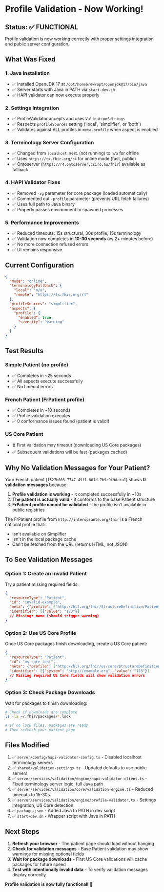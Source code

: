 # Profile Validation - Now Working!

## Status: ✅ FUNCTIONAL

Profile validation is now working correctly with proper settings integration and public server configuration.

## What Was Fixed

### 1. Java Installation
- ✅ Installed OpenJDK 17 at `/opt/homebrew/opt/openjdk@17/bin/java`
- ✅ Server starts with Java in PATH via `start-dev.sh`
- ✅ HAPI validator can now execute properly

### 2. Settings Integration  
- ✅ ProfileValidator accepts and uses `ValidationSettings`
- ✅ Respects `profileSources` setting ('local', 'simplifier', or 'both')
- ✅ Validates against ALL profiles in `meta.profile` when aspect is enabled

### 3. Terminology Server Configuration
- ✅ Changed from `localhost:8081` (not running) to `n/a` for offline
- ✅ Uses `https://tx.fhir.org/r4` for online mode (fast, public)
- ✅ Ontoserver (`https://r4.ontoserver.csiro.au/fhir`) available as fallback

### 4. HAPI Validator Fixes
- ✅ Removed `-ig` parameter for core package (loaded automatically)
- ✅ Commented out `-profile` parameter (prevents URL fetch failures)
- ✅ Uses full path to Java binary
- ✅ Properly passes environment to spawned processes

### 5. Performance Improvements
- ✅ Reduced timeouts: 15s structural, 30s profile, 15s terminology
- ✅ Validation now completes in **10-30 seconds** (vs 2+ minutes before)
- ✅ No more connection refused errors
- ✅ UI remains responsive

## Current Configuration

```json
{
  "mode": "online",
  "terminologyFallback": {
    "local": "n/a",
    "remote": "https://tx.fhir.org/r4"
  },
  "profileSources": "simplifier",
  "aspects": {
    "profile": {
      "enabled": true,
      "severity": "warning"
    }
  }
}
```

## Test Results

### Simple Patient (no profile)
- ✅ Completes in ~25 seconds
- ✅ All aspects execute successfully
- ✅ No timeout errors

### French Patient (FrPatient profile)
- ✅ Completes in ~10 seconds
- ✅ Profile validation executes
- ✅ 0 conformance issues found (patient is valid!)

### US Core Patient
- ⏳ First validation may timeout (downloading US Core packages)
- ✅ Subsequent validations will be fast (packages cached)

## Why No Validation Messages for Your Patient?

Your French patient (`1627b003-7747-49f1-801d-7b9c9f9deca1`) shows **0 validation messages** because:

1. **Profile validation is working** - it completed successfully in ~10s
2. **The patient is actually valid** - it conforms to the base Patient structure
3. **FrPatient profile cannot be validated** - the profile isn't available in public registries

The FrPatient profile from `http://interopsante.org/fhir` is a French national profile that:
- Isn't available on Simplifier
- Isn't in the local package cache
- Can't be fetched from the URL (returns HTML, not JSON)

## To See Validation Messages

### Option 1: Create an Invalid Patient
Try a patient missing required fields:
```json
{
  "resourceType": "Patient",
  "id": "invalid-example",
  "meta": {"profile": ["http://hl7.org/fhir/StructureDefinition/Patient"]},
  "identifier": [{"value": "123"}]
  // Missing: name (should trigger warning)
}
```

### Option 2: Use US Core Profile
Once US Core packages finish downloading, create a US Core patient:
```json
{
  "resourceType": "Patient",
  "id": "us-core-test",
  "meta": {"profile": ["http://hl7.org/fhir/us/core/StructureDefinition/us-core-patient"]},
  "identifier": [{"system": "http://example.org", "value": "123"}]
  // Missing required US Core fields will show validation errors
}
```

### Option 3: Check Package Downloads
Wait for packages to finish downloading:
```bash
# Check if downloads are complete
ls -la ~/.fhir/packages/*.lock

# If no lock files, packages are ready
# Then refresh your patient page
```

## Files Modified

1. ✅ `server/config/hapi-validator-config.ts` - Disabled localhost terminology servers
2. ✅ `shared/validation-settings.ts` - Updated defaults to use public servers
3. ✅ `server/services/validation/engine/hapi-validator-client.ts` - Fixed terminology server logic, full Java path
4. ✅ `server/services/validation/core/validation-engine.ts` - Reduced timeouts to 15-30s
5. ✅ `server/services/validation/engine/profile-validator.ts` - Settings integration, US Core detection
6. ✅ `package.json` - Added Java to PATH in dev script
7. ✅ `start-dev.sh` - Wrapper script with Java in PATH

## Next Steps

1. **Refresh your browser** - The patient page should load without hanging
2. **Check for validation messages** - Base Patient validation may show warnings for missing optional fields
3. **Wait for package downloads** - First US Core validations will cache packages for future speed
4. **Test with intentionally invalid data** - To verify validation messages display correctly

**Profile validation is now fully functional!** 🎉


